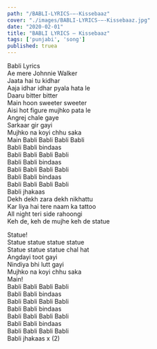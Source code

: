```yaml
---
path: "/BABLI-LYRICS-–-Kissebaaz"
cover: "./images/BABLI-LYRICS-–-Kissebaaz.jpg"
date: "2020-02-01"
title: "BABLI LYRICS – Kissebaaz"
tags: ['punjabi', 'song']
published: truea
---
```

  
Babli Lyrics  
Ae mere Johnnie Walker  
Jaata hai tu kidhar  
Aaja idhar idhar pyala hata le  
Daaru bitter bitter  
Main hoon sweeter sweeter  
Aisi hot figure mujhko pata le  
Angrej chale gaye  
Sarkaar gir gayi  
Mujhko na koyi chhu saka  
Main Babli Babli Babli Babli  
Babli Babli bindaas  
Babli Babli Babli Babli  
Babli Babli bindaas  
Babli Babli Babli Babli  
Babli Babli bindaas  
Babli Babli Babli Babli  
Babli jhakaas  
Dekh dekh zara dekh nikhattu  
Kar liya hai tere naam ka tattoo  
All night teri side rahoongi  
Keh de, keh de mujhe keh de statue  
  
  
  
  
  
  
Statue!  
Statue statue statue statue  
Statue statue statue chal hat  
Angdayi toot gayi  
Nindiya bhi lutt gayi  
Mujhko na koyi chhu saka  
Main!  
Babli Babli Babli Babli  
Babli Babli bindaas  
Babli Babli Babli Babli  
Babli Babli bindaas  
Babli Babli Babli Babli  
Babli Babli bindaas  
Babli Babli Babli Babli  
Babli jhakaas x (2)  
